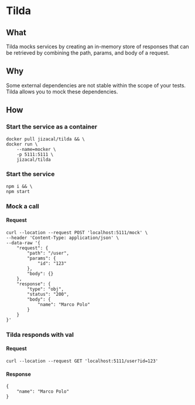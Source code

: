 # Tilda

## What
Tilda mocks services by creating an in-memory store of responses that can be retrieved by combining the path, params, and body of a request.

## Why
Some external dependencies are not stable within the scope of your tests. Tilda allows you to mock these dependencies.

## How
### Start the service as a container
```
docker pull jizacal/tilda && \
docker run \
    --name=mocker \
    -p 5111:5111 \
    jizacal/tilda
```

### Start the service
```
npm i && \
npm start
```

### Mock a call
#### Request
```
curl --location --request POST 'localhost:5111/mock' \
--header 'Content-Type: application/json' \
--data-raw '{
    "request": {
        "path": "/user",
        "params": {
            "id": "123"
        },
        "body": {}
    },
    "response": {
        "type": "obj",
        "status": "200",
        "body": {
            "name": "Marco Polo"
        }
    }
}'
```

### Tilda responds with val
#### Request
```
curl --location --request GET 'localhost:5111/user?id=123'
```
#### Response
```
{
    "name": "Marco Polo"
}
```
